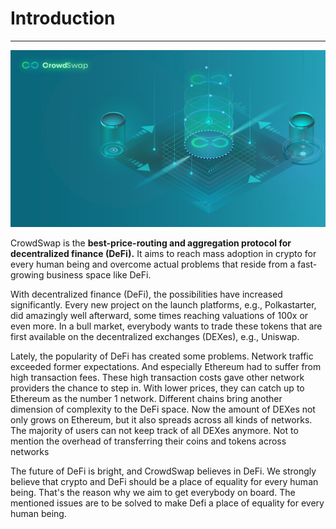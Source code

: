 # Introduction
---
![](<.gitbook/assets/introduction.jpg>)

CrowdSwap is the **best-price-routing and aggregation protocol for decentralized finance (DeFi).**
It aims to reach mass adoption in crypto for every human being and overcome actual problems
that reside from a fast-growing business space like DeFi.

With decentralized finance (DeFi), the possibilities have increased significantly. Every new project on the launch platforms, e.g., Polkastarter, did amazingly well afterward, some times reaching valuations of 100x or even more. In a bull market, everybody wants to trade these tokens that are first available on the decentralized exchanges (DEXes), e.g., Uniswap.

Lately, the popularity of DeFi has created some problems. Network traffic exceeded former expectations. And especially Ethereum had to suffer from high transaction fees. These high transaction costs gave other network providers the chance to step in. With lower prices, they can catch up to Ethereum as the number 1 network. Different chains bring another dimension of complexity to the DeFi space. Now the amount of DEXes not only grows on Ethereum, but it also spreads across all kinds of networks. The majority of users can not keep track of all DEXes anymore. Not to mention the overhead of transferring their coins and tokens across networks

The future of DeFi is bright, and CrowdSwap believes in DeFi. We strongly believe that crypto and DeFi should be a place of equality for every human being. That's the reason why we aim to get everybody on board. The mentioned issues are to be solved to make Defi a place of equality for every human being.
